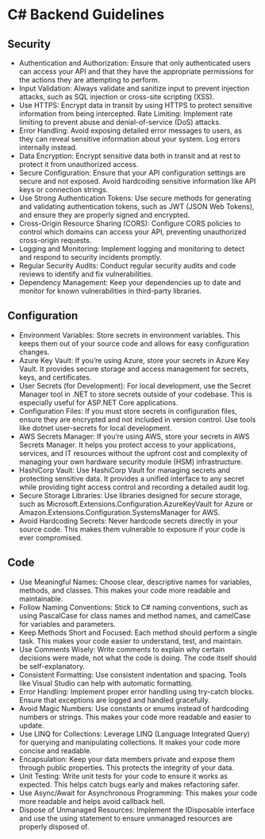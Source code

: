 # C# Backend Guidelines

## Security

- Authentication and Authorization: Ensure that only authenticated users can access your API and that they have the appropriate permissions for the actions they are attempting to perform.
- Input Validation: Always validate and sanitize input to prevent injection attacks, such as SQL injection or cross-site scripting (XSS).
- Use HTTPS: Encrypt data in transit by using HTTPS to protect sensitive information from being intercepted.
Rate Limiting: Implement rate limiting to prevent abuse and denial-of-service (DoS) attacks.
- Error Handling: Avoid exposing detailed error messages to users, as they can reveal sensitive information about your system. Log errors internally instead.
- Data Encryption: Encrypt sensitive data both in transit and at rest to protect it from unauthorized access.
- Secure Configuration: Ensure that your API configuration settings are secure and not exposed. Avoid hardcoding sensitive information like API keys or connection strings.
- Use Strong Authentication Tokens: Use secure methods for generating and validating authentication tokens, such as JWT (JSON Web Tokens), and ensure they are properly signed and encrypted.
- Cross-Origin Resource Sharing (CORS): Configure CORS policies to control which domains can access your API, preventing unauthorized cross-origin requests.
- Logging and Monitoring: Implement logging and monitoring to detect and respond to security incidents promptly.
- Regular Security Audits: Conduct regular security audits and code reviews to identify and fix vulnerabilities.
- Dependency Management: Keep your dependencies up to date and monitor for known vulnerabilities in third-party libraries.

## Configuration

- Environment Variables: Store secrets in environment variables. This keeps them out of your source code and allows for easy configuration changes.
- Azure Key Vault: If you’re using Azure, store your secrets in Azure Key Vault. It provides secure storage and access management for secrets, keys, and certificates.
- User Secrets (for Development): For local development, use the Secret Manager tool in .NET to store secrets outside of your codebase. This is especially useful for ASP.NET Core applications.
- Configuration Files: If you must store secrets in configuration files, ensure they are encrypted and not included in version control. Use tools like dotnet user-secrets for local development.
- AWS Secrets Manager: If you’re using AWS, store your secrets in AWS Secrets Manager. It helps you protect access to your applications, services, and IT resources without the upfront cost and complexity of managing your own hardware security module (HSM) infrastructure.
- HashiCorp Vault: Use HashiCorp Vault for managing secrets and protecting sensitive data. It provides a unified interface to any secret while providing tight access control and recording a detailed audit log.
- Secure Storage Libraries: Use libraries designed for secure storage, such as Microsoft.Extensions.Configuration.AzureKeyVault for Azure or Amazon.Extensions.Configuration.SystemsManager for AWS.
- Avoid Hardcoding Secrets: Never hardcode secrets directly in your source code. This makes them vulnerable to exposure if your code is ever compromised.

## Code

- Use Meaningful Names: Choose clear, descriptive names for variables, methods, and classes. This makes your code more readable and maintainable.
- Follow Naming Conventions: Stick to C# naming conventions, such as using PascalCase for class names and method names, and camelCase for variables and parameters.
- Keep Methods Short and Focused: Each method should perform a single task. This makes your code easier to understand, test, and maintain.
- Use Comments Wisely: Write comments to explain why certain decisions were made, not what the code is doing. The code itself should be self-explanatory.
- Consistent Formatting: Use consistent indentation and spacing. Tools like Visual Studio can help with automatic formatting.
- Error Handling: Implement proper error handling using try-catch blocks. Ensure that exceptions are logged and handled gracefully.
- Avoid Magic Numbers: Use constants or enums instead of hardcoding numbers or strings. This makes your code more readable and easier to update.
- Use LINQ for Collections: Leverage LINQ (Language Integrated Query) for querying and manipulating collections. It makes your code more concise and readable.
- Encapsulation: Keep your data members private and expose them through public properties. This protects the integrity of your data.
- Unit Testing: Write unit tests for your code to ensure it works as expected. This helps catch bugs early and makes refactoring safer.
- Use Async/Await for Asynchronous Programming: This makes your code more readable and helps avoid callback hell.
- Dispose of Unmanaged Resources: Implement the IDisposable interface and use the using statement to ensure unmanaged resources are properly disposed of.